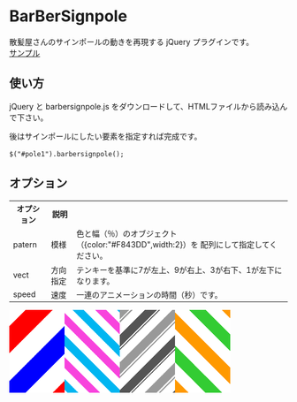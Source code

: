 BarBerSignpole
=========

散髪屋さんのサインポールの動きを再現する jQuery プラグインです。  
[サンプル](http://uda2.com/github/barbersignpole.html "サンプル")

使い方
---------------------------------
jQuery と barbersignpole.js をダウンロードして、HTMLファイルから読み込んで下さい。

<script src="https://ajax.googleapis.com/ajax/libs/jquery/1.11.2/jquery.min.js"></script>
<script src="barbersignpole.js"></script>

後はサインポールにしたい要素を指定すれば完成です。

    $("#pole1").barbersignpole();

オプション
---------------------------------
<table>
  <tr>
    <th>オプション</th><th>説明</th>
  </tr>
  <tr>
    <td>patern</td><td>模様</td><td>色と幅（％）のオブジェクト（{color:"#F843DD",width:2}）を
  配列にして指定してください。</td>
  </tr>
  <tr>
    <td>vect</td><td>方向指定</td><td>テンキーを基準に7が左上、9が右上、3が右下、1が左下になります。</td>
  </tr>
  <tr>
    <td>speed</td><td>速度</td><td>一連のアニメーションの時間（秒）です。</td>
  </tr>
</table>  

![バーバーサイン](/barbersignpole.png)
